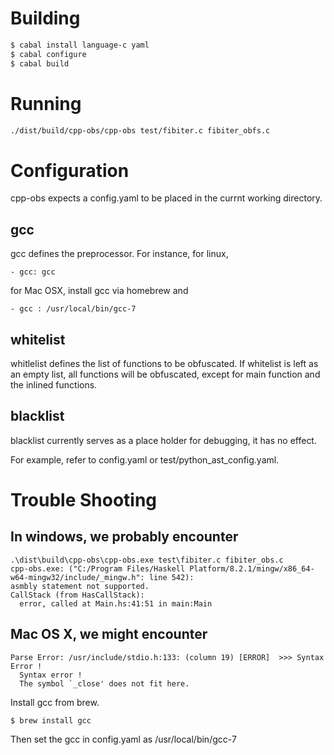 # Building 
```bash
$ cabal install language-c yaml
$ cabal configure
$ cabal build
```
# Running
```bash
./dist/build/cpp-obs/cpp-obs test/fibiter.c fibiter_obfs.c
```
# Configuration
cpp-obs expects a config.yaml to be placed in the currnt working directory. 
## gcc 
gcc defines the preprocessor. For instance, for linux, 
```
- gcc: gcc
```
for Mac OSX, install gcc via homebrew and
```
- gcc : /usr/local/bin/gcc-7
```
## whitelist 
whitlelist defines the list of functions to be obfuscated. If whitelist is left as an empty list, all functions will be obfuscated, except for main function and the inlined functions. 
## blacklist
blacklist currently serves as a place holder for debugging, it has no effect.

For example, refer to config.yaml or test/python_ast_config.yaml. 
# Trouble Shooting
## In windows, we probably encounter 
```
.\dist\build\cpp-obs\cpp-obs.exe test\fibiter.c fibiter_obs.c
cpp-obs.exe: ("C:/Program Files/Haskell Platform/8.2.1/mingw/x86_64-w64-mingw32/include/_mingw.h": line 542):
asmbly statement not supported.
CallStack (from HasCallStack):
  error, called at Main.hs:41:51 in main:Main
```
## Mac OS X, we might encounter
```
Parse Error: /usr/include/stdio.h:133: (column 19) [ERROR]  >>> Syntax Error !
  Syntax error !
  The symbol `_close' does not fit here.
```
Install gcc from brew.
```
$ brew install gcc 
```
Then set the gcc in config.yaml as /usr/local/bin/gcc-7
